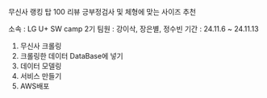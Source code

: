 무신사 랭킹 탑 100 리뷰 긍부정검사 및 체형에 맞는 사이즈 추천

소속 : LG U+ SW camp 2기
팀원 : 강이삭, 장은별, 정수빈
기간 : 24.11.6 ~ 24.11.13

1. 무신사 크롤링
2. 크롤링한 데이터 DataBase에 넣기
3. 데이터 모델링
4. 서비스 만들기
5. AWS배포